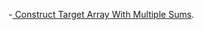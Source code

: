 -[ Construct Target Array With Multiple Sums](https://leetcode.com/problems/construct-target-array-with-multiple-sums/).
